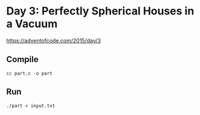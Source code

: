 # Day 3: Perfectly Spherical Houses in a Vacuum

<https://adventofcode.com/2015/day/3>

## Compile

```shell
cc part.c -o part
```

## Run

```shell
./part < input.txt
```

